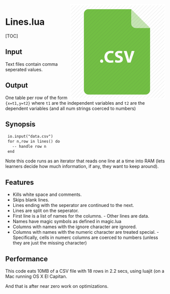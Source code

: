 <img align=right width=300 src="img/csv.png">

# Lines.lua

[TOC]

## Input

Text files contain comma seperated values.

## Output

One table per row of the form `{x=t1,y=t2}` where
`t1` are the independent variables and `t2` are the
dependent variables (and all num strings coerced to
numbers)

## Synopsis

     io.input("data.csv") 
     for n,row in lines() do
       -- handle row n
     end

Note this code runs as an iterator that reads one
line at a time into RAM (lets learners decide how
much information, if any, they want to keep around).

## Features

- Kills white space and comments.
- Skips blank lines.
- Lines ending with the seperator are continued to the next.
- Lines are split on the seperator.
- First line is a list of names for the columns.
      - Other lines are data.
- Names have magic symbols as defined in magic.lua
- Columns with names with the ignore character are ignored.
- Columns with names with the numeric character are treated special.
      - Specifically, cells in numerc columns are coerced
        to numbers (unless they are just the missing
         character)

## Performance

This code eats 10MB of a CSV file with 18 rows in
2.2 secs, using luajit (on a Mac running OS X El Capitan.

And that is after near zero
work on optimizations.
